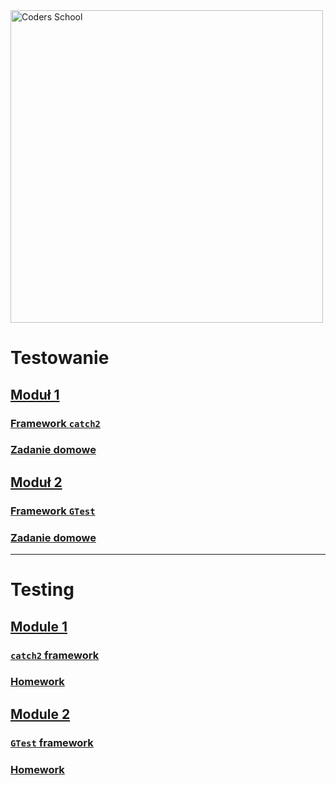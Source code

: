 <a href="https://coders.school">
    <img width="500" data-src="coders_school_logo.png" src="coders_school_logo.png" alt="Coders School" class="plain">
</a>

# Testowanie

## [Moduł 1](module1/)

### [Framework `catch2`](module1/00_catch.pl.md)

### [Zadanie domowe](module1/01_homework.pl.md)

## [Moduł 2](module2/)

### [Framework `GTest`](module2/00_gtest.pl.md)

### [Zadanie domowe](module2/01_homework.pl.md)

___

# Testing

## [Module 1](module1/)

### [`catch2` framework](module1/00_catch.en.md)

### [Homework](module1/01_homework.en.md)

## [Module 2](module2/)

### [`GTest` framework](module2/00_gtest.en.md)

### [Homework](module2/01_homework.en.md)
